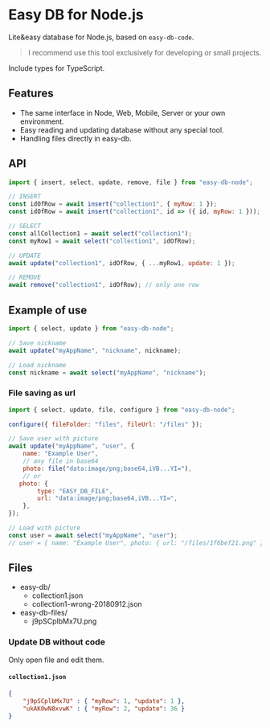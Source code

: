 # Easy DB for Node.js

Lite&easy database for Node.js, based on `easy-db-code`.

> I recommend use this tool exclusively for developing or small projects.

Include types for TypeScript.

## Features

- The same interface in Node, Web, Mobile, Server or your own environment.
- Easy reading and updating database without any special tool.
- Handling files directly in easy-db.

## API

```js
import { insert, select, update, remove, file } from "easy-db-node";

// INSERT
const idOfRow = await insert("collection1", { myRow: 1 });
const idOfRow = await insert("collection1", id => ({ id, myRow: 1 }));

// SELECT
const allCollection1 = await select("collection1");
const myRow1 = await select("collection1", idOfRow);

// UPDATE
await update("collection1", idOfRow, { ...myRow1, update: 1 });

// REMOVE
await remove("collection1", idOfRow); // only one row
```

## Example of use

```js
import { select, update } from "easy-db-node";

// Save nickname 
await update("myAppName", "nickname", nickname);

// Load nickname
const nickname = await select("myAppName", "nickname");
```

### File saving as url
```js
import { select, update, file, configure } from "easy-db-node";

configure({ fileFolder: "files", fileUrl: "/files" });

// Save user with picture 
await update("myAppName", "user", {
    name: "Example User",
    // any file in base64
    photo: file("data:image/png;base64,iVB...YI="),
    // or
   photo: {
        type: "EASY_DB_FILE",
        url: "data:image/png;base64,iVB...YI=",
    },
});

// Load with picture
const user = await select("myAppName", "user");
// user = { name: "Example User", photo: { url: "/files/1f6bef21.png" } }
```

## Files

* easy-db/
  * collection1.json
  * collection1-wrong-20180912.json
* easy-db-files/
  * j9pSCplbMx7U.png

### Update DB without code

Only open file and edit them.

#### `collection1.json`

```json
{
    "j9pSCplbMx7U" : { "myRow": 1, "update": 1 },
    "ukAK0wN8xvwK" : { "myRow": 2, "update": 36 }
}
```
